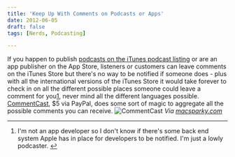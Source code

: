 ```yaml
---
title: 'Keep Up With Comments on Podcasts or Apps'
date: 2012-06-05
draft: false
tags: [Nerds, Podcasting]

---
```


If you happen to publish [podcasts on the iTunes podcast listing](http://ssktn.com) or are an app publisher on the App Store, listeners or customers can leave comments on the iTunes Store but there's no way to be notified if someone does - plus with all the international versions of the iTunes Store it would take forever to check in on all the different possible places someone could leave a comment for you[1](#fn-20470:1), never mind all the different languages possible. [CommentCast](http://marti.ca/), $5 via PayPal, does some sort of magic to aggregate all the possible comments you can receive. ![CommentCast](https://chrisenns.com/wp-content/uploads/2012/06/MainWindow-600x389.png "CommentCast") _Via [macsparky.com](http://www.macsparky.com/blog/2012/6/3/commentcast.html)_

* * *

1.  I'm not an app developer so I don't know if there's some back end system Apple has in place for developers to be notified. I'm just a lowly podcaster. [↩](#fnref-20470:1)